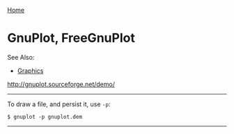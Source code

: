 [Home](Readme.md)
# GnuPlot, FreeGnuPlot

See Also:

 - [Graphics](Graphics.md)

http://gnuplot.sourceforge.net/demo/

---

To draw a file, and persist it, use `-p`:
    
    $ gnuplot -p gnuplot.dem 
     
---     
